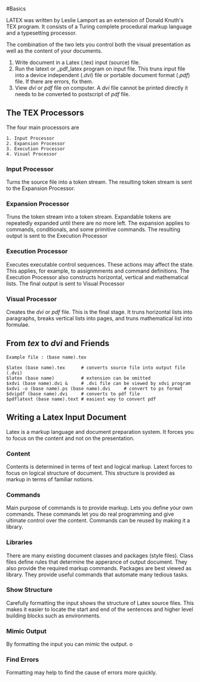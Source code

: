 #Basics

LATEX was written by Leslie Lamport as an extension of Donald Knuth's TEX
program. It consists of a Turing complete procedural markup language and a
typesetting processor.

The combination of the two lets you control both the visual presentation as
well as the content of your documents. 

1. Write document in a Latex (.tex) input (source) file.
2. Run the latext or _pdf_latex program on input file. This truns input file
   into a device independent (._dvi_) file or portable document format (._pdf_)
   file. If there are errors, fix them.
3. View _dvi_ or _pdf_ file on computer. A _dvi_ file cannot be printed directly it
   needs to be converted to postscript of _pdf_ file.

## The TEX Processors
The four main processors are
```
1. Input Processor
2. Expansion Processor
3. Execution Processor
4. Visual Processor
```
### Input Processor
Turns the source file into a token stream. The resulting token stream is sent
to the Expansion Processor.

### Expansion Processor
Truns the token stream into a token stream. Expandable tokens are repeatedly
expanded until there are no more left. The expansion applies to commands,
conditionals, and some primitive commands. The resulting output is sent to the
Execution Processor

### Execution Processor
Executes executable control sequences. These actions may affect the state.
This applies, for example, to assignmments and command definitions. The
Execution Processor also constructs horizontal, vertical and mathematical
lists. The final output is sent to Visual Processor

### Visual Processor
Creates the _dvi_ or _pdf_ file. This is the final stage. It truns horizontal
lists into paragraphs, breaks vertical lists into pages, and truns
mathematical list into formulae.

## From _tex_ to _dvi_ and Friends
```
Example file : (base name).tex

$latex (base name).tex		# converts source file into output file (.dvi)
$latex (base name)			# extension can be omitted
$xdvi (base name).dvi &		# .dvi file can be viewed by xdvi program
$xdvi -o (base name).ps (base name).dvi		# convert to ps format
$dvipdf (base name).dvi		# converts to pdf file
$pdflatext (base name).text	# easiest way to convert pdf
```

## Writing a Latex Input Document
Latex is a markup language and document preparation system. It forces you to
focus on the content and not on the presentation.

### Content
Contents is determined in terms of text and logical markup. Latext forces to
focus on logical structure of document. This structure is provided as markup
in terms of familiar notions.

### Commands
Main purpose of commands is to provide markup. Lets you define your own
commands. These commands let you do real programming and give ultimate control
over the content. Commands can be reused by making it a library.

### Libraries
There are many existing document classes and packages (style files). Class
files define rules that determine the apperance of output document. They also
provide the required markup commands. Packages are best viewed as library.
They provide useful commands that automate many tedious tasks.

### Show Structure
Carefully formatting the input shows the structure of Latex source files. This
makes it easier to locate the start and end of the sentences and higher level
building blocks such as environments.

### Mimic Output
By formatting the input you can mimic the output. o

### Find Errors
Formatting may help to find the cause of errors more quickly.



